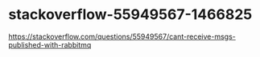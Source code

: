 # stackoverflow-55949567-1466825
https://stackoverflow.com/questions/55949567/cant-receive-msgs-published-with-rabbitmq
